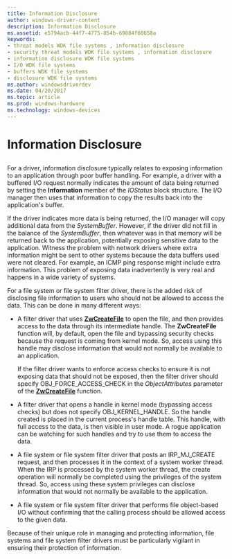 ```yaml
---
title: Information Disclosure
author: windows-driver-content
description: Information Disclosure
ms.assetid: e5794acb-44f7-4775-854b-69884f60658a
keywords:
- threat models WDK file systems , information disclosure
- security threat models WDK file systems , information disclosure
- information disclosure WDK file systems
- I/O WDK file systems
- buffers WDK file systems
- disclosure WDK file systems
ms.author: windowsdriverdev
ms.date: 04/20/2017
ms.topic: article
ms.prod: windows-hardware
ms.technology: windows-devices
---
```


# Information Disclosure


## <span id="ddk_information_disclosure_if"></span><span id="DDK_INFORMATION_DISCLOSURE_IF"></span>


For a driver, information disclosure typically relates to exposing information to an application through poor buffer handling. For example, a driver with a buffered I/O request normally indicates the amount of data being returned by setting the **Information** member of the *IOStatus* block structure. The I/O manager then uses that information to copy the results back into the application's buffer.

If the driver indicates more data is being returned, the I/O manager will copy additional data from the *SystemBuffer*. However, if the driver did not fill in the balance of the *SystemBuffer*, then whatever was in that memory will be returned back to the application, potentially exposing sensitive data to the application. Witness the problem with network drivers where extra information might be sent to other systems because the data buffers used were not cleared. For example, an ICMP ping response might include extra information. This problem of exposing data inadvertently is very real and happens in a wide variety of systems.

For a file system or file system filter driver, there is the added risk of disclosing file information to users who should not be allowed to access the data. This can be done in many different ways:

-   A filter driver that uses [**ZwCreateFile**](https://msdn.microsoft.com/library/windows/hardware/ff566424) to open the file, and then provides access to the data through its intermediate handle. The **ZwCreateFile** function will, by default, open the file and bypassing security checks because the request is coming from kernel mode. So, access using this handle may disclose information that would not normally be available to an application.

    If the filter driver wants to enforce access checks to ensure it is not exposing data that should not be exposed, then the filter driver should specify OBJ\_FORCE\_ACCESS\_CHECK in the *ObjectAttributes* parameter of the [**ZwCreateFile**](https://msdn.microsoft.com/library/windows/hardware/ff566424) function.

-   A filter driver that opens a handle in kernel mode (bypassing access checks) but does not specify OBJ\_KERNEL\_HANDLE. So the handle created is placed in the current process's handle table. This handle, with full access to the data, is then visible in user mode. A rogue application can be watching for such handles and try to use them to access the data.

-   A file system or file system filter driver that posts an IRP\_MJ\_CREATE request, and then processes it in the context of a system worker thread. When the IRP is processed by the system worker thread, the create operation will normally be completed using the privileges of the system thread. So, access using these system privileges can disclose information that would not normally be available to the application.

-   A file system or file system filter driver that performs file object-based I/O without confirming that the calling process should be allowed access to the given data.

Because of their unique role in managing and protecting information, file systems and file system filter drivers must be particularly vigilant in ensuring their protection of information.

 

 




